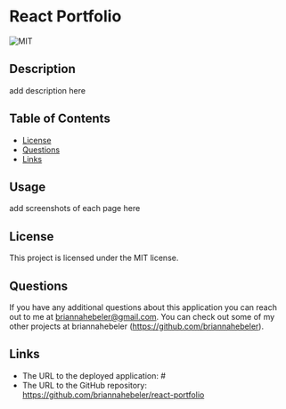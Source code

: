 # React Portfolio
![MIT](https://img.shields.io/badge/license-MIT-blueviolet)

## Description 
add description here

## Table of Contents  
* [License](#license)
* [Questions](#questions)
* [Links](#links)

## Usage 
add screenshots of each page here

## License
This project is licensed under the MIT license.

## Questions
If you have any additional questions about this application you can reach out to me at briannahebeler@gmail.com.
You can check out some of my other projects at briannahebeler (https://github.com/briannahebeler).

## Links
* The URL to the deployed application: #
* The URL to the GitHub repository: https://github.com/briannahebeler/react-portfolio
